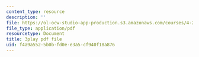 ```yaml
---
content_type: resource
description: ''
file: https://ol-ocw-studio-app-production.s3.amazonaws.com/courses/4-241j-theory-of-city-form-spring-2013/f4a9a5525b0bfd0ee3a5cf940f18a876_MOcWRURkmS0.pdf
file_type: application/pdf
resourcetype: Document
title: 3play pdf file
uid: f4a9a552-5b0b-fd0e-e3a5-cf940f18a876
---
```

